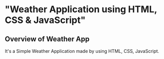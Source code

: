 # "Weather Application using HTML, CSS & JavaScript"

## Overview of Weather App

It's a  Simple Weather Application made by using HTML, CSS, JavaScript.

